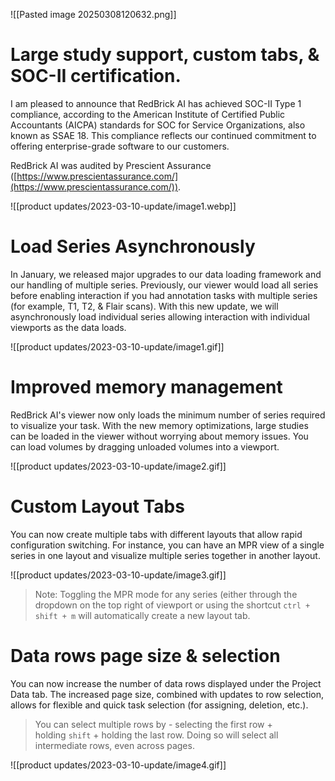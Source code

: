 ![[Pasted image 20250308120632.png]]

# Large study support, custom tabs, & SOC-II certification.

I am pleased to announce that RedBrick AI has achieved SOC-II Type 1 compliance, according to the American Institute of Certified Public Accountants (AICPA) standards for SOC for Service Organizations, also known as SSAE 18. This compliance reflects our continued commitment to offering enterprise-grade software to our customers.

RedBrick AI was audited by Prescient Assurance ([https://www.prescientassurance.com/](https://www.prescientassurance.com/)).

![[product updates/2023-03-10-update/image1.webp]]

# Load Series Asynchronously

In January, we released major upgrades to our data loading framework and our handling of multiple series. Previously, our viewer would load all series before enabling interaction if you had annotation tasks with multiple series (for example, T1, T2, & Flair scans). With this new update, we will asynchronously load individual series allowing interaction with individual viewports as the data loads.


![[product updates/2023-03-10-update/image1.gif]]
# Improved memory management

RedBrick AI's viewer now only loads the minimum number of series required to visualize your task. With the new memory optimizations, large studies can be loaded in the viewer without worrying about memory issues. You can load volumes by dragging unloaded volumes into a viewport.

![[product updates/2023-03-10-update/image2.gif]]

# Custom Layout Tabs

You can now create multiple tabs with different layouts that allow rapid configuration switching. For instance, you can have an MPR view of a single series in one layout and visualize multiple series together in another layout.

![[product updates/2023-03-10-update/image3.gif]]

> Note: Toggling the MPR mode for any series (either through the dropdown on the top right of viewport or using the shortcut `ctrl + shift + m` will automatically create a new layout tab.

# Data rows page size & selection

You can now increase the number of data rows displayed under the Project Data tab. The increased page size, combined with updates to row selection, allows for flexible and quick task selection (for assigning, deletion, etc.).

> You can select multiple rows by - selecting the first row + holding `shift` + holding the last row. Doing so will select all intermediate rows, even across pages.

![[product updates/2023-03-10-update/image4.gif]]